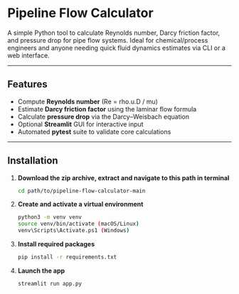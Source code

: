 # Pipeline Flow Calculator

A simple Python tool to calculate Reynolds number, Darcy friction factor, and pressure drop for pipe flow systems. 
Ideal for chemical/process engineers and anyone needing quick fluid dynamics estimates via CLI or a web interface.

---

## Features

- Compute **Reynolds number** (Re = rho.u.D / mu)  
- Estimate **Darcy friction factor** using the laminar flow formula 
- Calculate **pressure drop** via the Darcy–Weisbach equation  
- Optional **Streamlit** GUI for interactive input 
- Automated **pytest** suite to validate core calculations

---

## Installation

1. **Download the zip archive, extract and navigate to this path in terminal**  
   ```bash
   cd path/to/pipeline-flow-calculator-main

2. **Create and activate a virtual environment**
   ```bash
   python3 -m venv venv
   source venv/bin/activate (macOS/Linux)
   venv\Scripts\Activate.ps1 (Windows)
3. **Install required packages**
   ```bash
   pip install -r requirements.txt
4. **Launch the app**
   ```bash
   streamlit run app.py
   

